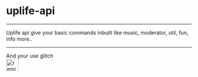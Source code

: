 # uplife-api
<hr>
Uplife api give your basic commands inbuilt like music, moderator, util, fun, info more..
<hr>
And your use glitch<br>
<!-- Remix Button -->
<a href="https://glitch.com/edit/?utm_content=project_overjoyed-stealth-crater&utm_source=remix_this&utm_medium=button&utm_campaign=glitchButton#!/remix/overjoyed-stealth-crater">
  <img src="https://cdn.glitch.com/2bdfb3f8-05ef-4035-a06e-2043962a3a13%2Fremix%402x.png?1513093958726" alt="remix this" height="33">
</a><br>


